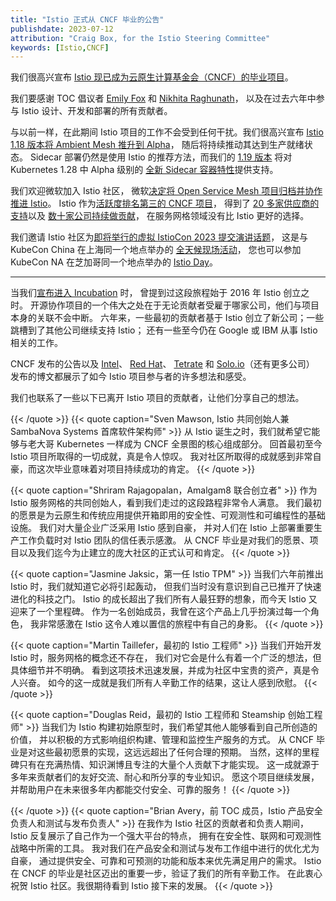 ```yaml
---
title: "Istio 正式从 CNCF 毕业的公告"
publishdate: 2023-07-12
attribution: "Craig Box, for the Istio Steering Committee"
keywords: [Istio,CNCF]
---
```


我们很高兴宣布 [Istio 现已成为云原生计算基金会（CNCF）的毕业项目](https://www.cncf.io/blog/)。

我们要感谢 TOC 倡议者 [Emily Fox](https://www.cncf.io/people/technical-oversight-committee/?p=emily-fox)
和 [Nikhita Raghunath](https://www.cncf.io/people/technical-oversight-committee/?p=nikhita-raghunath)，
以及在过去六年中参与 Istio 设计、开发和部署的所有贡献者。

与以前一样，在此期间 Istio 项目的工作不会受到任何干扰。我们很高兴宣布
[Istio 1.18 版本将 Ambient Mesh 推升到 Alpha](/zh/news/releases/1.18.x/announcing-1.18/#ambient-mesh)，
随后将持续推动其达到生产就绪状态。
Sidecar 部署仍然是使用 Istio 的推荐方法，而我们的
[1.19 版本](https://github.com/istio/istio/wiki/Istio-Release-1.19)
将对 Kubernetes 1.28 中 Alpha 级别的
[全新 Sidecar 容器特性](https://github.com/kubernetes/kubernetes/pull/116429)提供支持。

我们欢迎微软加入 Istio 社区，
微软[决定将 Open Service Mesh 项目归档并协作推进 Istio](https://openservicemesh.io/blog/osm-project-update/)。
Istio 作为[活跃度排名第三的 CNCF 项目](https://all.devstats.cncf.io/d/53/projects-health-table?orgId=1)，
得到了 [20 多家供应商的支持](/zh/about/ecosystem/)以及
[数十家公司持续做贡献](https://istio.devstats.cncf.io/d/5/companies-table?orgId=1&var-period_name=Last%20year&var-metric=prs)，
在服务网格领域没有比 Istio 更好的选择。

我们邀请 Istio 社区为[即将举行的虚拟 IstioCon 2023 提交演讲话题]((https://sessionize.com/istiocon-2023))，
这是与 KubeCon China 在上海同一个地点举办的
[全天候现场活动]((https://www.lfasiallc.com/kubecon-cloudnativecon-open-source-summit-china/co-located-events/istiocon-call-for-proposals-cn/#preparing-to-submit-your-proposal-cn))，
您也可以参加 KubeCon NA 在芝加哥同一个地点举办的
[Istio Day](https://events.linuxfoundation.org/kubecon-cloudnativecon-north-america/co-located-events/istio-day/#call-for-proposals)。

---

当我们[宣布进入 Incubation](/zh/blog/2022/istio-accepted-into-cncf/) 时，
曾提到过这段旅程始于 2016 年 Istio 创立之时。
开源协作项目的一个伟大之处在于无论贡献者受雇于哪家公司，他们与项目本身的关联不会中断。
六年来，一些最初的贡献者基于 Istio 创立了新公司；一些跳槽到了其他公司继续支持 Istio；
还有一些至今仍在 Google 或 IBM 从事 Istio 相关的工作。

CNCF 发布的公告以及
[Intel](https://www.intel.com/content/www/us/en/developer/articles/community/Intel-Service-Mesh-Optimizes-and-Protects-Istio-Service-Mesh)、
[Red Hat](https://cloud.redhat.com/blog/red-hat-congratulates-istio-on-graduating-at-the-cncf)、
[Tetrate](https://tetrate.io/blog/istio-service-mesh-graduates-cncf/)
和 [Solo.io](https://www.solo.io/blog/istio-graduates-cncf)（还有更多公司）
发布的博文都展示了如今 Istio 项目参与者的许多想法和感受。

我们也联系了一些以下已离开 Istio 项目的贡献者，让他们分享自己的想法。

{{< /quote >}}
{{< quote caption="Sven Mawson, Istio 共同创始人兼 SambaNova Systems 首席软件架构师" >}}
从 Istio 诞生之时，我们就希望它能够与老大哥 Kubernetes 一样成为 CNCF 全景图的核心组成部分。
回首最初至今 Istio 项目所取得的一切成就，真是令人惊叹。
我对社区所取得的成就感到非常自豪，而这次毕业意味着对项目持续成功的肯定。
{{< /quote >}}

{{< quote caption="Shriram Rajagopalan，Amalgam8 联合创立者" >}}
作为 Istio 服务网格的共同创始人，看到我们走过的这段路程非常令人满意。
我们最初的愿景是为云原生和传统应用提供开箱即用的安全性、可观测性和可编程性的基础设施。
我们对大量企业广泛采用 Istio 感到自豪，
并对人们在 Istio 上部署重要生产工作负载时对 Istio 团队的信任表示感激。
从 CNCF 毕业是对我们的愿景、项目以及我们迄今为止建立的庞大社区的正式认可和肯定。
{{< /quote >}}

{{< quote caption="Jasmine Jaksic，第一任 Istio TPM" >}}
当我们六年前推出 Istio 时，我们就知道它必将引起轰动，
但我们当时没有意识到自己已推开了快速进化的科技之门。
Istio 的成长超出了我们所有人最狂野的想象，而今天 Istio 又迎来了一个里程碑。
作为一名创始成员，我曾在这个产品上几乎扮演过每一个角色，
我非常感激在 Istio 这令人难以置信的旅程中有自己的身影。
{{< /quote >}}

{{< quote caption="Martin Taillefer，最初的 Istio 工程师" >}}
当我们开始开发 Istio 时，服务网格的概念还不存在，
我们对它会是什么有着一个广泛的想法，但具体细节并不明确。
看到这项技术迅速发展，并成为社区中宝贵的资产，真是令人兴奋。
如今的这一成就是我们所有人辛勤工作的结果，这让人感到欣慰。
{{< /quote >}}

{{< quote caption="Douglas Reid，最初的 Istio 工程师和 Steamship 创始工程师" >}}
当我们为 Istio 构建初始原型时，我们希望其他人能够看到自己所创造的价值，
并以积极的方式影响组织构建、管理和监控生产服务的方式。
从 CNCF 毕业是对这些最初愿景的实现，这远远超出了任何合理的预期。
当然，这样的里程碑只有在充满热情、知识渊博且专注的大量个人贡献下才能实现。
这一成就源于多年来贡献者们的友好交流、耐心和所分享的专业知识。
愿这个项目继续发展，并帮助用户在未来很多年内都能交付安全、可靠的服务！
{{< /quote >}}

{{< /quote >}}
{{< quote caption="Brian Avery，前 TOC 成员，Istio 产品安全负责人和测试与发布负责人" >}}
在我作为 Istio 社区的贡献者和负责人期间，
Istio 反复展示了自己作为一个强大平台的特点，
拥有在安全性、联网和可观测性战略中所需的工具。
我对我们在产品安全和测试与发布工作组中进行的优化尤为自豪，
通过提供安全、可靠和可预测的功能和版本来优先满足用户的需求。
Istio 在 CNCF 的毕业是社区迈出的重要一步，验证了我们的所有辛勤工作。
在此衷心祝贺 Istio 社区。我很期待看到 Istio 接下来的发展。
{{< /quote >}}
